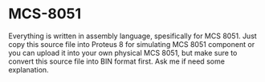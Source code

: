 # MCS-8051

Everything is written in assembly language, spesifically for MCS 8051. Just copy this source file into Proteus 8 for simulating MCS 8051 component or you can upload it into your own physical MCS 8051, but make sure to convert this source file into BIN format first.
Ask me if need some explanation.

